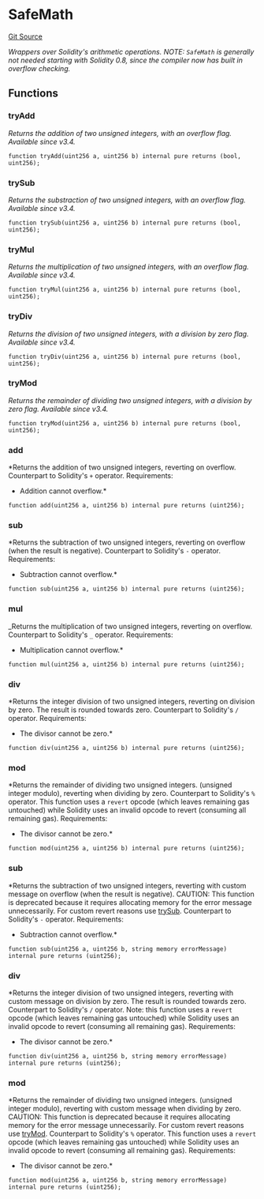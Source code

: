# SafeMath

[Git Source](https://github.com/Eoracle/target-contracts/blob/2a1c0c442230a3038c84f19545812da920182a69/src/libraries/SafeMath.sol)

_Wrappers over Solidity's arithmetic operations. NOTE: `SafeMath` is generally not needed starting with Solidity 0.8,
since the compiler now has built in overflow checking._

## Functions

### tryAdd

_Returns the addition of two unsigned integers, with an overflow flag. *Available since v3.4.*_

```solidity
function tryAdd(uint256 a, uint256 b) internal pure returns (bool, uint256);
```

### trySub

_Returns the substraction of two unsigned integers, with an overflow flag. *Available since v3.4.*_

```solidity
function trySub(uint256 a, uint256 b) internal pure returns (bool, uint256);
```

### tryMul

_Returns the multiplication of two unsigned integers, with an overflow flag. *Available since v3.4.*_

```solidity
function tryMul(uint256 a, uint256 b) internal pure returns (bool, uint256);
```

### tryDiv

_Returns the division of two unsigned integers, with a division by zero flag. *Available since v3.4.*_

```solidity
function tryDiv(uint256 a, uint256 b) internal pure returns (bool, uint256);
```

### tryMod

_Returns the remainder of dividing two unsigned integers, with a division by zero flag. *Available since v3.4.*_

```solidity
function tryMod(uint256 a, uint256 b) internal pure returns (bool, uint256);
```

### add

\*Returns the addition of two unsigned integers, reverting on overflow. Counterpart to Solidity's `+` operator.
Requirements:

- Addition cannot overflow.\*

```solidity
function add(uint256 a, uint256 b) internal pure returns (uint256);
```

### sub

\*Returns the subtraction of two unsigned integers, reverting on overflow (when the result is negative). Counterpart to
Solidity's `-` operator. Requirements:

- Subtraction cannot overflow.\*

```solidity
function sub(uint256 a, uint256 b) internal pure returns (uint256);
```

### mul

_Returns the multiplication of two unsigned integers, reverting on overflow. Counterpart to Solidity's `_` operator.
Requirements:

- Multiplication cannot overflow.\*

```solidity
function mul(uint256 a, uint256 b) internal pure returns (uint256);
```

### div

\*Returns the integer division of two unsigned integers, reverting on division by zero. The result is rounded towards
zero. Counterpart to Solidity's `/` operator. Requirements:

- The divisor cannot be zero.\*

```solidity
function div(uint256 a, uint256 b) internal pure returns (uint256);
```

### mod

\*Returns the remainder of dividing two unsigned integers. (unsigned integer modulo), reverting when dividing by zero.
Counterpart to Solidity's `%` operator. This function uses a `revert` opcode (which leaves remaining gas untouched)
while Solidity uses an invalid opcode to revert (consuming all remaining gas). Requirements:

- The divisor cannot be zero.\*

```solidity
function mod(uint256 a, uint256 b) internal pure returns (uint256);
```

### sub

\*Returns the subtraction of two unsigned integers, reverting with custom message on overflow (when the result is
negative). CAUTION: This function is deprecated because it requires allocating memory for the error message
unnecessarily. For custom revert reasons use [trySub](/src/libraries/SafeMath.sol/library.SafeMath.md#trysub).
Counterpart to Solidity's `-` operator. Requirements:

- Subtraction cannot overflow.\*

```solidity
function sub(uint256 a, uint256 b, string memory errorMessage) internal pure returns (uint256);
```

### div

\*Returns the integer division of two unsigned integers, reverting with custom message on division by zero. The result
is rounded towards zero. Counterpart to Solidity's `/` operator. Note: this function uses a `revert` opcode (which
leaves remaining gas untouched) while Solidity uses an invalid opcode to revert (consuming all remaining gas).
Requirements:

- The divisor cannot be zero.\*

```solidity
function div(uint256 a, uint256 b, string memory errorMessage) internal pure returns (uint256);
```

### mod

\*Returns the remainder of dividing two unsigned integers. (unsigned integer modulo), reverting with custom message when
dividing by zero. CAUTION: This function is deprecated because it requires allocating memory for the error message
unnecessarily. For custom revert reasons use [tryMod](/src/libraries/SafeMath.sol/library.SafeMath.md#trymod).
Counterpart to Solidity's `%` operator. This function uses a `revert` opcode (which leaves remaining gas untouched)
while Solidity uses an invalid opcode to revert (consuming all remaining gas). Requirements:

- The divisor cannot be zero.\*

```solidity
function mod(uint256 a, uint256 b, string memory errorMessage) internal pure returns (uint256);
```
